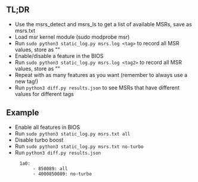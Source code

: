 ## TL;DR
* Use the msrs_detect and msrs_ls to get a list of available MSRs, save as msrs.txt
* Load msr kernel module (sudo modprobe msr)
* Run `sudo python3 static_log.py msrs.log <tag>` to record all MSR values, store as "<tag>"
* Enable/disable a feature in the BIOS
* Run `sudo python3 static_log.py msrs.log <tag2>` to record all MSR values, store as "<tag2>"
* Repeat with as many features as you want (remember to always use a new tag!)
* Run `python3 diff.py results.json` to see MSRs that have different values for different tags

## Example
* Enable all features in BIOS
* Run `sudo python3 static_log.py msrs.txt all`
* Disable turbo boost
* Run `sudo python3 static_log.py msrs.txt no-turbo`
* Run `python3 diff.py results.json`
```
     1a0: 
          - 850089: all
          - 4000850089: no-turbo
```
